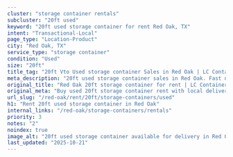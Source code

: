 ```yaml
---
cluster: "storage container rentals"
subcluster: "20ft used"
keyword: "20ft used storage container for rent Red Oak, TX"
intent: "Transactional-Local"
page_type: "Location-Product"
city: "Red Oak, TX"
service_type: "storage container"
condition: "Used"
size: "20ft"
title_tag: "20ft Vto Used storage container Sales in Red Oak | LC Container"
meta_description: "20ft used storage container sales in Red Oak. Fast delivery, competitive pricing. Serving storage containers area. Quote ID: J7X. Call (214) 524-4168 for your free quote today."
original_title: "Red Oak 20ft storage container for rent | LC Container"
original_meta: "Buy used 20ft storage container rent with local delivery in Red Oak, TX. LC Container — local Since 2003. Request a fast quote today."
url_slug: "/red-oak/rent/20ft/storage-containers/used"
h1: "Rent 20ft used storage container in Red Oak"
internal_links: "/red-oak/storage-containers/rentals"
priority: 3
notes: "2"
noindex: true
image_alt: "20ft used storage container available for delivery in Red Oak"
last_updated: "2025-10-21"
---
```


<!-- TODO: Add unique city/inventory copy, images, and internal links here. -->
